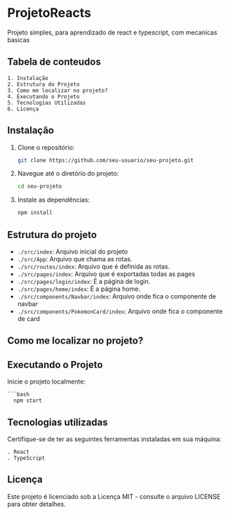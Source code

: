 # ProjetoReacts

Projeto simples, para aprendizado de react e typescript, com mecanicas basicas

## Tabela de conteudos

    1. Instalação
    2. Estrutura do Projeto
    3. Como me localizar no projeto?
    4. Executando o Projeto
    5. Tecnologias Utilizadas
    6. Licença


## Instalação

1. Clone o repositório:

   ```bash
   git clone https://github.com/seu-usuario/seu-projeto.git

2. Navegue até o diretório do projeto:

   ```bash
   cd seu-projeto

3. Instale as dependências:

   ```bash
   npm install


## Estrutura do projeto

- `./src/index`: Arquivo inicial do projeto
- `./src/App`: Arquivo que chama as rotas.
- `./src/routes/index`: Arquivo que é definida as rotas.
- `./src/pages/index`: Arquivo que é exportadas todas as pages
- `./src/pages/login/index`: É a página de login.
- `./src/pages/home/index`: É a página home.
- `./src/components/Navbar/index`: Arquivo onde fica o componente de navbar
- `./src/components/PokemonCard/index`: Arquivo onde fica o componente de card


## Como me localizar no projeto?


## Executando o Projeto

Inicie o projeto localmente:

    ```bash
      npm start


## Tecnologias utilizadas

Certifique-se de ter as seguintes ferramentas instaladas em sua máquina:

    . React
    . TypeScript


## Licença

Este projeto é licenciado sob a Licença MIT - consulte o arquivo LICENSE para obter detalhes.
